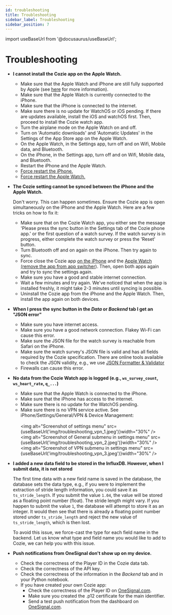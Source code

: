 ```yaml
---
id: troubleshooting
title: Troubleshooting
sidebar_label: Troubleshooting
sidebar_position: 7
---
```


import useBaseUrl from '@docusaurus/useBaseUrl';

# Troubleshooting

* **I cannot install the Cozie app on the Apple Watch.**

  * Make sure that the Apple Watch and iPhone are still fully supported by Apple (see [here](https://cozie-apple.app/docs/faq/#what-is-the-minimal-requirement-for-the-apple-watch-and-iphone-to-run-cozie) for more information).
  * Make sure that the Apple Watch is currently connected to the iPhone.
  * Make sure that the iPhone is connected to the internet.
  * Make sure there is no update for WatchOS or iOS pending. If there are updates available, install the iOS and watchOS first. Then, proceed to install the Cozie watch app.
  * Turn the airplane mode on the Apple Watch on and off.
  * Turn on 'Automatic downloads' and 'Automatic Updates' in the Settings of the App Store app on the Apple Watch.
  * On the Apple Watch, in the Settings app, turn off and on Wifi, Mobile data, and Bluetooth.
  * On the iPhone, in the Settings app, turn off and on Wifi, Mobile data, and Bluetooth.
  * Restart the iPhone and the Apple Watch.
  * [Force restart the iPhone.](https://support.apple.com/en-sg/guide/iphone/iph8903c3ee6/ios#:~:text=If%20iPhone%20isn't%20responding,and%20hold%20the%20side%20button.)
  * [Force restart the Apple Watch.](https://support.apple.com/en-sg/guide/watch/apd521a8a902/watchos)

* **The Cozie setting cannot be synced between the iPhone and the Apple Watch.**

  Don't worry. This can happen sometimes. Ensure the Cozie app is open simultaneously on the iPhone and the Apple Watch. Here are a few tricks on how to fix it:
  * Make sure that on the Cozie Watch app, you either see the message 'Please press the sync button in the Settings tab of the Cozie phone app.' or the first question of a watch survey. If the watch survey is in progress, either complete the watch survey or press the 'Reset' button.
  * Turn Bluetooth off and on again on the iPhone. Then try again to sync.
  * Force close the Cozie app [on the iPhone](https://support.apple.com/en-sg/HT201330) and the [Apple Watch (remove the app from app switcher](https://support.apple.com/en-gb/guide/watch/apda1bf1a95b/watchos)). Then, open both apps again and try to sync the settings again.
  * Make sure you have a good and stable internet connection.
  * Wait a few minutes and try again. We've noticed that when the app is installed freshly, it might take 2-3 minutes until syncing is possible.
  * Uninstall the Cozie app from the iPhone and the Apple Watch. Then, install the app again on both devices.

* **When I press the sync button in the *Data* or *Backend* tab I get an "JSON error"**

  - Make sure you have internet access.
  - Make sure you have a good network connection. Flakey Wi-Fi can cause this error.
  - Make sure the JSON file for the watch survey is reachable from Safari on the iPhone.
  - Make sure the watch survey's JSON file is valid and has all fields required by the Cozie specification. There are online tools available to check the JSON validity, e.g., we use [JSON Formatter & Validator](https://jsonformatter.curiousconcept.com/#)
  - Firewalls can cause this error.

* **No data from the Cozie Watch app is logged (e.g., `ws_survey_count`, `ws_heart_rate`, `q_...`)**

  - Make sure that the Apple Watch is connected to the iPhone.
  - Make sure that the iPhone has access to the internet.
  - Make sure there is no update for the WatchOS pending.
  - Make sure there is no VPN service active. See iPhone/Settings/General/VPN & Device Management:<br/><br/>
    <img alt="Screenshot of settings menu" src={useBaseUrl('img/troubleshooting_vpn_1.jpeg')}width="30%" /> &nbsp;
    <img alt="Screenshot of General submenu in settings menu" src={useBaseUrl('img/troubleshooting_vpn_2.jpeg')}width="30%" /> &nbsp;
    <img alt="Screenshot of VPN submenu in settings menu" src={useBaseUrl('img/troubleshooting_vpn_3.jpeg')}width="30%" /> &nbsp;

* **I added a new data field to be stored in the InfluxDB. However, when I submit data, it is not stored**

  The first time data with a new field name is saved in the database, the database sets the data type, e.g., if you were to implement the extraction of stride length information, you could save it as `ts_stride_length`. If you submit the value `1.04`, the value will be stored as a floating point number (float). The stride length might vary. If you happen to submit the value `1`, the database will attempt to store it as an integer. It would then see that there is already a floating point number stored under `ts_stride_length` and reject the new value of `ts_stride_length`, which is then lost. 

  To avoid this issue, we force-cast the type for each field name in the backend. Let us know what type and field name you would like to add to Cozie, we can help you with this issue.

* **Push notifications from OneSignal don't show up on my device.**

  - Check the correctness of the Player ID in the Cozie data tab.
  - Check the correctness of the API key.
  - Check the correctness of the information in the *Backend* tab and in your Python notebook.
  - If you have created your own Cozie app:
    - Check the correctness of the Player ID on [OneSignal.com](https://onesignal.com/).
    - Make sure you created the .p12 certificate for the main identifier.
    - Send a test push notification from the dashboard on [OneSignal.com](https://onesignal.com/).